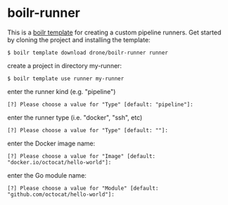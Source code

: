 # boilr-runner

This is a [boilr template](https://github.com/tmrts/boilr) for creating a custom pipeline runners. Get started by cloning the project and installing the template:

```console
$ boilr template download drone/boilr-runner runner
```

create a project in directory my-runner:

```console
$ boilr template use runner my-runner
```

enter the runner kind (e.g. "pipeline")

```text
[?] Please choose a value for "Type" [default: "pipeline"]:
```

enter the runner type (i.e. "docker", "ssh", etc)

```text
[?] Please choose a value for "Type" [default: ""]:
```

enter the Docker image name:

```text
[?] Please choose a value for "Image" [default: "docker.io/octocat/hello-world"]:
```

enter the Go module name:

```text
[?] Please choose a value for "Module" [default: "github.com/octocat/hello-world"]:
```
